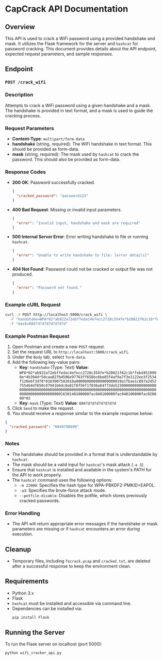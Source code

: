 # CapCrack API Documentation

## Overview
This API is used to crack a WiFi password using a provided handshake and mask. It utilizes the Flask framework for the server and `hashcat` for password cracking. This document provides details about the API endpoint, expected request parameters, and sample responses.

## Endpoint
### `POST /crack_wifi`

### Description
Attempts to crack a WiFi password using a given handshake and a mask. The handshake is provided in text format, and a mask is used to guide the cracking process.

### Request Parameters
- **Content-Type**: `multipart/form-data`
- **handshake** (string, required): The WiFi handshake in text format. This should be provided as form-data.
- **mask** (string, required): The mask used by `hashcat` to crack the password. This should also be provided as form-data.

### Response Codes
- **200 OK**: Password successfully cracked.
  ```json
  {
    "cracked_password": "password123"
  }
  ```
- **400 Bad Request**: Missing or invalid input parameters.
  ```json
  {
    "error": "Invalid input, handshake and mask are required"
  }
  ```
- **500 Internal Server Error**: Error writing handshake to file or running `hashcat`.
  ```json
  {
    "error": "Unable to write handshake to file: [error details]"
  }
  ```
- **404 Not Found**: Password could not be cracked or output file was not produced.
  ```json
  {
    "error": "Password not found."
  }
  ```

### Example cURL Request
```sh
curl -X POST http://localhost:5000/crack_wifi \
  -F "handshake=WPA*02*ab922a72ebffedac4efecc2728c354fe*b20821f62c1b*febd4519990e*4b394d*5dcaa827b4596e97763ff658bc6be85f4af9a7f3e1122ee3f2534f120e6f3df8*0103007502010a000000000000000000019a1fbae1c887a2d52755464df650c87941b6dc8a81f8f56f1f036a64773de523000000000000000000000000000000000000000000000000000000000000000000000000000000000000000000000000001630140100000fac040100000fac040100000fac020000*02" \
  -F "mask=604?d?d?d?d?d?d?d"
```

### Example Postman Request
1. Open Postman and create a new `POST` request.
2. Set the request URL to `http://localhost:5000/crack_wifi`.
3. Under the `Body` tab, select `form-data`.
4. Add the following key-value pairs:
   - **Key**: `handshake` (Type: Text)
     **Value**: `WPA*02*ab922a72ebffedac4efecc2728c354fe*b20821f62c1b*febd4519990e*4b394d*5dcaa827b4596e97763ff658bc6be85f4af9a7f3e1122ee3f2534f120e6f3df8*0103007502010a000000000000000000019a1fbae1c887a2d52755464df650c87941b6dc8a81f8f56f1f036a64773de523000000000000000000000000000000000000000000000000000000000000000000000000000000000000000000000000001630140100000fac040100000fac040100000fac020000*02`
   - **Key**: `mask` (Type: Text)
     **Value**: `604?d?d?d?d?d?d?d`
5. Click `Send` to make the request.
6. You should receive a response similar to the example response below:
```json
{
  "cracked_password": "6049790899"
}
```

### Notes
- The handshake should be provided in a format that is understandable by `hashcat`.
- The mask should be a valid input for `hashcat`'s mask attack (`-a 3`).
- Ensure that `hashcat` is installed and available in the system's PATH for the API to work properly.
- The `hashcat` command uses the following options:
  - `-m 22000`: Specifies the hash type for WPA-PBKDF2-PMKID+EAPOL.
  - `-a3`: Specifies the brute-force attack mode.
  - `--potfile-disable`: Disables the potfile, which stores previously cracked passwords.

### Error Handling
- The API will return appropriate error messages if the handshake or mask parameters are missing or if `hashcat` encounters an error during execution.

## Cleanup
- Temporary files, including `Tocrack.pcap` and `cracked.txt`, are deleted after a successful response to keep the environment clean.

## Requirements
- Python 3.x
- Flask
- `hashcat` must be installed and accessible via command line.
- Dependencies can be installed via:
  ```sh
  pip install Flask
  ```

## Running the Server
To run the Flask server on localhost (port 5000):
```sh
python wifi_cracker_api.py
```